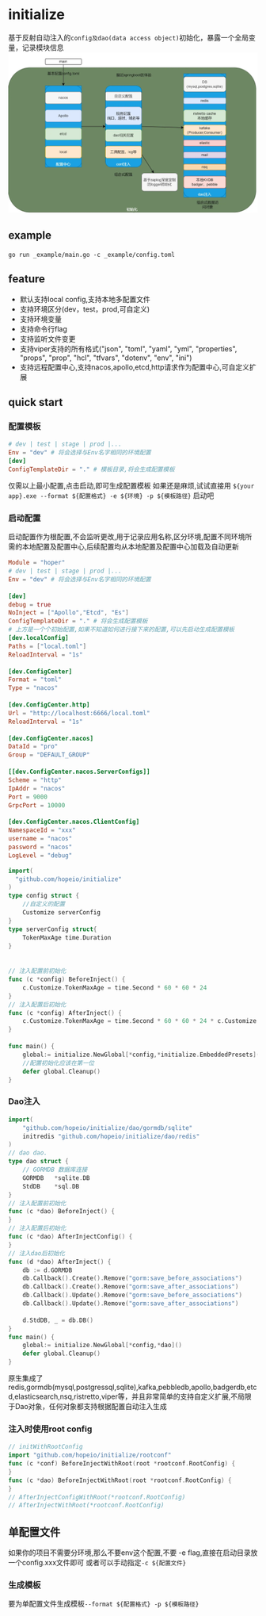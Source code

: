 # initialize
基于反射自动注入的`config及dao(data access object)`初始化，暴露一个全局变量，记录模块信息
![initialize](_assets/initialize.webp)

## example
`go run _example/main.go -c _example/config.toml`
## feature
- 默认支持local config,支持本地多配置文件
- 支持环境区分(dev，test，prod,可自定义)
- 支持环境变量
- 支持命令行flag
- 支持监听文件变更
- 支持viper支持的所有格式("json", "toml", "yaml", "yml", "properties", "props", "prop", "hcl", "tfvars", "dotenv", "env", "ini")
- 支持远程配置中心,支持nacos,apollo,etcd,http请求作为配置中心,可自定义扩展

## quick start
### 配置模板
```toml
# dev | test | stage | prod |...
Env = "dev" # 将会选择与Env名字相同的环境配置
[dev]
ConfigTemplateDir = "." # 模板目录,将会生成配置模板
```
仅需以上最小配置,点击启动,即可生成配置模板
如果还是麻烦,试试直接用 `${your app}.exe --format ${配置格式} -e ${环境} -p ${模板路径}`  启动吧
### 启动配置
启动配置作为根配置,不会监听更改,用于记录应用名称,区分环境,配置不同环境所需的本地配置及配置中心,后续配置均从本地配置及配置中心加载及自动更新
```toml
Module = "hoper"
# dev | test | stage | prod |...
Env = "dev" # 将会选择与Env名字相同的环境配置

[dev] 
debug = true
NoInject = ["Apollo","Etcd", "Es"]
ConfigTemplateDir = "." # 将会生成配置模板
# 上方是一个个初始配置,如果不知道如何进行接下来的配置,可以先启动生成配置模板
[dev.localConfig]
Paths = ["local.toml"]
ReloadInterval = "1s"

[dev.ConfigCenter]
Format = "toml"
Type = "nacos"

[dev.ConfigCenter.http]
Url = "http://localhost:6666/local.toml"
ReloadInterval = "1s"

[dev.ConfigCenter.nacos]
DataId = "pro"
Group = "DEFAULT_GROUP"

[[dev.ConfigCenter.nacos.ServerConfigs]]
Scheme = "http"
IpAddr = "nacos"
Port = 9000
GrpcPort = 10000

[dev.ConfigCenter.nacos.ClientConfig]
NamespaceId = "xxx"
username = "nacos"
password = "nacos"
LogLevel = "debug"

```
```go
import(
  "github.com/hopeio/initialize"
)
type config struct {
	//自定义的配置
	Customize serverConfig
}
type serverConfig struct{
    TokenMaxAge time.Duration
}


// 注入配置前初始化
func (c *config) BeforeInject() {
    c.Customize.TokenMaxAge = time.Second * 60 * 60 * 24
}
// 注入配置后初始化
func (c *config) AfterInject() {
	c.Customize.TokenMaxAge = time.Second * 60 * 60 * 24 * c.Customize.TokenMaxAge
}

func main() {
	global:= initialize.NewGlobal[*config,*initialize.EmbeddedPresets]()
    //配置初始化应该在第一位
    defer global.Cleanup()
}
```
### Dao注入
```go
import(
    "github.com/hopeio/initialize/dao/gormdb/sqlite"
    initredis "github.com/hopeio/initialize/dao/redis"
)
// dao dao.
type dao struct {
	// GORMDB 数据库连接
	GORMDB   *sqlite.DB
	StdDB    *sql.DB
}
// 注入配置前初始化
func (c *dao) BeforeInject() {
}
// 注入配置后初始化
func (c *dao) AfterInjectConfig() {
}
// 注入dao后初始化
func (d *dao) AfterInject() {
	db := d.GORMDB
	db.Callback().Create().Remove("gorm:save_before_associations")
	db.Callback().Create().Remove("gorm:save_after_associations")
	db.Callback().Update().Remove("gorm:save_before_associations")
	db.Callback().Update().Remove("gorm:save_after_associations")

	d.StdDB, _ = db.DB()
}
func main() {
    global:= initialize.NewGlobal[*config,*dao]()
    defer global.Cleanup()
}
```
原生集成了redis,gormdb(mysql,postgressql,sqlite),kafka,pebbledb,apollo,badgerdb,etcd,elasticsearch,nsq,ristretto,viper等，并且非常简单的支持自定义扩展,不局限于Dao对象，任何对象都支持根据配置自动注入生成

### 注入时使用root config
```go
// initWithRootConfig
import "github.com/hopeio/initialize/rootconf"
func (c *conf) BeforeInjectWithRoot(root *rootconf.RootConfig) {
}
func (c *dao) BeforeInjectWithRoot(root *rootconf.RootConfig) {
}
// AfterInjectConfigWithRoot(*rootconf.RootConfig)
// AfterInjectWithRoot(*rootconf.RootConfig)
```


## 单配置文件
如果你的项目不需要分环境,那么不要env这个配置,不要 -e flag,直接在启动目录放一个config.xxx文件即可
或者可以手动指定`-c ${配置文件}`
### 生成模板
要为单配置文件生成模板`--format ${配置格式} -p ${模板路径}`